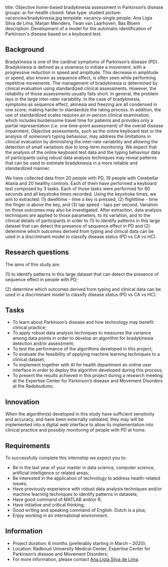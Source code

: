 title: Objective home-based bradykinesia assessment in Parkinson’s disease
groups: ai-for-health
closed: false
type: student
picture: vacancies/bradykinesia.jpg
template: vacancy-single
people: Ana Ligia Silva de Lima, Marjan Meinders, Twan van Laarhoven, Bas Bloem
description: Development of a model for the automatic identification of Parkinson's disease based on a keyboard test.

## Background
Bradykinesia is one of the cardinal symptoms of Parkinson’s disease (PD). Bradykinesia is defined as a slowness to initiate a movement, with a progressive reduction in speed and amplitude. This decrease in amplitude or speed, also known as sequence effect, is often seen while performing repetitive movements. The management of bradykinesia is determined by clinical evaluation using standardized clinical assessments. However, the reliability of those assessments usually falls short. In general, the problem lays in the large inter-rater variability. In the case of bradykinesia, symptoms as sequence effect, akinesia and freezing are all condensed in one score; making harder to standardize the rating process. In addition, the use of standardized scales requires an in-person clinical examination, which includes burdensome travel time for patients and provides only a partial representation (i.e. one time-point assessment) of the overall disease impairment.
Objective assessments, such as the online keyboard test or the analysis of someone’s typing behaviour, may address the limitations in clinical evaluation by diminishing the inter-rate variability and allowing the detection of small variations due to long-term monitoring. We expect that the analysis of the online keyboard test data and the typing behaviour data of participants using robust data analysis techniques may reveal patterns that can be used to estimate bradykinesia in a more reliable and standardized manner.

We have collected data from 20 people with PD, 19 people with Cerebellar Ataxia and 20 healthy controls. Each of them have performed a keyboard test composed by 3 tasks. Each of those tasks were performed for 60 seconds and all keystroke times recorded. Using the keystroke times, we aim to extracted: (1) dwelltime - time a key is pressed, (2) flighttime - time the finger is above the key, and (3) tap speed - taps per second. Variation on those outcomes may also be investigated. After extraction, data analysis techniques are applied to those parameters, to its variation, and to the clinical details of participants in order to (1) to identify patterns in this large dataset that can detect the presence of sequence effect in PD and (2) determine which outcomes derived from typing and clinical data can be used in a discriminant model to classify disease status (PD vs CA vs HC).


## Research questions
The aims of this study are: 

(1)	to identify patterns in this large dataset that can detect the presence of sequence effect in people with PD;

(2)	determine which outcomes derived from typing and clinical data can be used in a discriminant model to classify disease status (PD vs CA vs HC).

## Tasks
- To learn about Parkinson’s disease and how technology may benefit clinical practice;
-	To apply robust data analysis techniques to measures the variance among data points in order to develop an algorithm for bradykinesia detection and/or assessment; 
-	To test the performance of the algorithms developed in this project;
-	To evaluate the feasibility of applying machine learning techniques to a clinical dataset; 
-	To implement together with AI for health department an online user interface in order to deploy the algorithm developed during this process;
-	To present the results achieved in this project during a research meeting at the Expertise Center for Parkinson’s disease and Movement Disorders at the Radobudumc.

## Innovation
When the algorithm(s) developed in this study have sufficient sensitivity and accuracy, and have been externally validated, they may will be implemented into a digital web interface to allow its implementation into clinical practice and possibly monitoring of people with PD at home.

## Requirements
To successfully complete this internship we expect you to: 
- Be in the last year of your master in data science, computer science, artificial intelligence or related areas;
- Be interested in the application of technology to address health-related issues;
- Have previously experience with robust data analysis techniques and/or machine learning techniques to identify patterns in datasets;
- Have good command of MATLAB and/or R; 
- Have initiative and critical thinking;
- Good writing and speaking command of English. Dutch is a plus;
- Enjoy working in an international environment.

## Information
-	Project duration: 6 months (preferably starting in March – 2020);
-	Location: Radboud University Medical Center, Expertise Center for Parkinson’s disease and Movement Disorders; 
-	For more information, please contact [Ana Lígia Silva de Lima](mailto:ana.silvadelima@radboudumc.nl).
